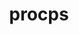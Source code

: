 ---
title: "procps"
layout: cache
categories: [package, develop-2025-04-27]
meta: {"compilers": ["gcc@11.4.0", "gcc@13.2.0"], "num_specs": 2, "num_specs_by_stack": {"e4s": 1, "ml-linux-x86_64-rocm": 1, "root": 2}, "oss": ["ubuntu22.04", "ubuntu24.04"], "platforms": ["linux"], "stacks": ["e4s", "ml-linux-x86_64-rocm", "root"], "targets": ["x86_64_v3"], "versions": ["4.0.4"]}
spec_details: [{"compiler": "gcc@13.2.0", "hash": "ghq6xtpjree6qaknzxzz33juuf6ehvst", "os": "ubuntu24.04", "platform": "linux", "size": "-", "stacks": ["ml-linux-x86_64-rocm", "root"], "target": "x86_64_v3", "variants": ["build_system=autotools", "+nls"], "versions": ["4.0.4"]}, {"compiler": "gcc@11.4.0", "hash": "llnp3xb3rgunn5q2e3jpamswlnmkvtka", "os": "ubuntu22.04", "platform": "linux", "size": "-", "stacks": ["e4s", "root"], "target": "x86_64_v3", "variants": ["build_system=autotools", "+nls"], "versions": ["4.0.4"]}]
---